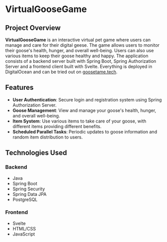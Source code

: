 # VirtualGooseGame

## Project Overview

**VirtualGooseGame** is an interactive virtual pet game where users can manage and care for their digital geese. The game allows users to monitor their goose's health, hunger, and overall well-being. Users can also use various items to keep their goose healthy and happy. The application consists of a backend server built with Spring Boot, Spring Authorization Server and a frontend client built with Svelte. Everything is deployed in DigitalOcean and can be tried out on [goosetame.tech](https://goosegame.tech).

## Features

- **User Authentication**: Secure login and registration system using Spring Authorization Server.
- **Goose Management**: View and manage your goose's health, hunger, and overall well-being.
- **Item System**: Use various items to take care of your goose, with different items providing different benefits.
- **Scheduled Parallel Tasks**: Periodic updates to goose information and random item distribution to users.

## Technologies Used

### Backend

- Java
- Spring Boot
- Spring Security
- Spring Data JPA
- PostgreSQL
  
### Frontend

- Svelte
- HTML/CSS
- JavaScript
  

